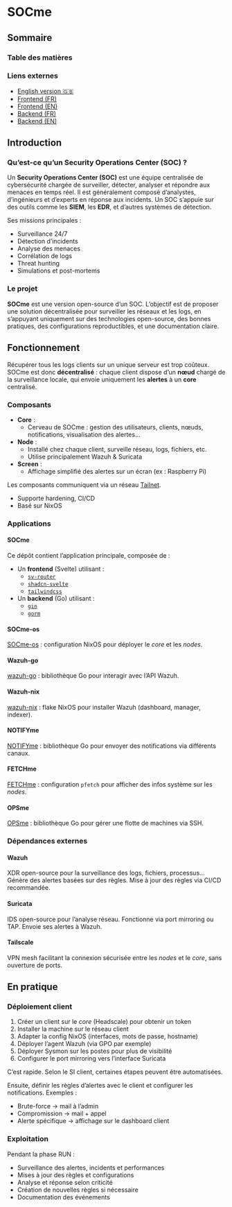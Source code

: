 # SOCme

## Sommaire

### Table des matières

### Liens externes

- [English version 🇬🇧](./README-en.md)
- [Frontend (FR)](../../socme/front/README.md)
- [Frontend (EN)](../../socme/front/README-en.md)
- [Backend (FR)](../../socme/back/README.md)
- [Backend (EN)](../../socme/back/README-en.md)

## Introduction

### Qu’est-ce qu’un Security Operations Center (SOC) ?

Un **Security Operations Center (SOC)** est une équipe centralisée de
cybersécurité chargée de surveiller, détecter, analyser et répondre aux menaces
en temps réel. Il est généralement composé d’analystes, d’ingénieurs et
d’experts en réponse aux incidents. Un SOC s’appuie sur des outils comme les
**SIEM**, les **EDR**, et d’autres systèmes de détection.

Ses missions principales :

- Surveillance 24/7
- Détection d’incidents
- Analyse des menaces
- Corrélation de logs
- Threat hunting
- Simulations et post-mortems

### Le projet

**SOCme** est une version open-source d’un SOC. L’objectif est de proposer une
solution décentralisée pour surveiller les réseaux et les logs, en s’appuyant
uniquement sur des technologies open-source, des bonnes pratiques, des
configurations reproductibles, et une documentation claire.

## Fonctionnement

Récupérer tous les logs clients sur un unique serveur est trop coûteux. SOCme
est donc **décentralisé** : chaque client dispose d’un **nœud** chargé de la
surveillance locale, qui envoie uniquement les **alertes** à un **core**
centralisé.

### Composants

- **Core** :
  - Cerveau de SOCme : gestion des utilisateurs, clients, nœuds, notifications,
    visualisation des alertes...
- **Node** :
  - Installé chez chaque client, surveille réseau, logs, fichiers, etc.
  - Utilise principalement Wazuh & Suricata
- **Screen** :
  - Affichage simplifié des alertes sur un écran (ex : Raspberry Pi)

Les composants communiquent via un réseau [Tailnet](https://tailscale.com/).

- Supporte hardening, CI/CD
- Basé sur NixOS

### Applications

#### SOCme

Ce dépôt contient l’application principale, composée de :

- Un **frontend** (Svelte) utilisant :
  - [`sv-router`](https://sv-router.vercel.app/)
  - [`shadcn-svelte`](https://shadcn-svelte.com/)
  - [`tailwindcss`](https://tailwindcss.com/)
- Un **backend** (Go) utilisant :
  - [`gin`](https://gin-gonic.com/)
  - [`gorm`](https://gorm.io/index.html)

#### SOCme-os

[SOCme-os](https://github.com/socme-project/socme-os) : configuration NixOS pour
déployer le _core_ et les _nodes_.

#### Wazuh-go

[wazuh-go](https://github.com/socme-project/wazuh-go) : bibliothèque Go pour
interagir avec l’API Wazuh.

#### Wazuh-nix

[wazuh-nix](https://github.com/socme-project/wazuh-nix) : flake NixOS pour
installer Wazuh (dashboard, manager, indexer).

#### NOTIFYme

[NOTIFYme](https://github.com/socme-project/notifyme) : bibliothèque Go pour
envoyer des notifications via différents canaux.

#### FETCHme

[FETCHme](https://github.com/socme-project/fetchme) : configuration `pfetch`
pour afficher des infos système sur les _nodes_.

#### OPSme

[OPSme](https://github.com/socme-project/opsme) : bibliothèque Go pour gérer une
flotte de machines via SSH.

### Dépendances externes

#### Wazuh

XDR open-source pour la surveillance des logs, fichiers, processus… Génère des
alertes basées sur des règles. Mise à jour des règles via CI/CD recommandée.

#### Suricata

IDS open-source pour l’analyse réseau. Fonctionne via port mirroring ou TAP.
Envoie ses alertes à Wazuh.

#### Tailscale

VPN mesh facilitant la connexion sécurisée entre les _nodes_ et le _core_, sans
ouverture de ports.

## En pratique

### Déploiement client

1. Créer un client sur le _core_ (Headscale) pour obtenir un token
2. Installer la machine sur le réseau client
3. Adapter la config NixOS (interfaces, mots de passe, hostname)
4. Déployer l’agent Wazuh (via GPO par exemple)
5. Déployer Sysmon sur les postes pour plus de visibilité
6. Configurer le port mirroring vers l’interface Suricata

C’est rapide. Selon le SI client, certaines étapes peuvent être automatisées.

Ensuite, définir les règles d’alertes avec le client et configurer les
notifications. Exemples :

- Brute-force → mail à l’admin
- Compromission → mail + appel
- Alerte spécifique → affichage sur le dashboard client

### Exploitation

Pendant la phase RUN :

- Surveillance des alertes, incidents et performances
- Mises à jour des règles et configurations
- Analyse et réponse selon criticité
- Création de nouvelles règles si nécessaire
- Documentation des événements
